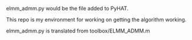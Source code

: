 elmm_admm.py would be the file added to PyHAT.

This repo is my environment for working on getting the algorithm working.

elmm_admm.py is translated from toolbox/ELMM_ADMM.m
